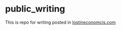 # public_writing

This is repo for writing posted in [lostineconomcis.com](http://lostineconomics.com)
